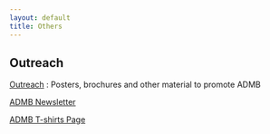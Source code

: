```yaml
---
layout: default
title: Others
---
```


Outreach
--------

[Outreach](outreach/)
: Posters, brochures and other material to promote ADMB

[ADMB Newsletter](http://admb-foundation.org/?page_id=39)

[ADMB T-shirts Page](outreach/admb-t-shirts-page.html)
